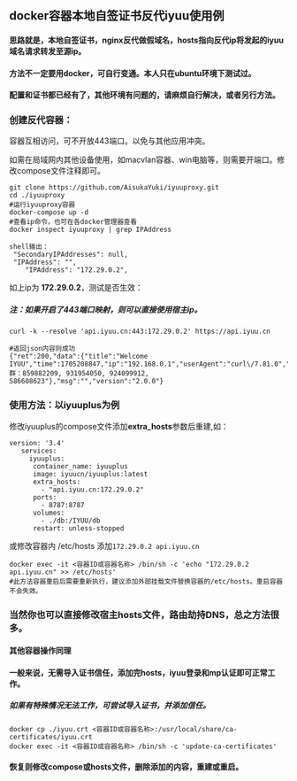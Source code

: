 ## docker容器本地自签证书反代iyuu使用例
#### 思路就是，本地自签证书，nginx反代做假域名，hosts指向反代ip将发起的iyuu域名请求转发至源ip。
#### 方法不一定要用docker，可自行变通。本人只在ubuntu环境下测试过。
#### 配置和证书都已经有了，其他环境有问题的，请麻烦自行解决，或者另行方法。

### 创建反代容器：
容器互相访问，可不开放443端口。以免与其他应用冲突。

如需在局域网内其他设备使用，如macvlan容器、win电脑等，则需要开端口。修改compose文件注释即可。

```
git clone https://github.com/AisukaYuki/iyuuproxy.git
cd ./iyuuproxy
#运行iyuuproxy容器
docker-compose up -d
#查看ip命令，也可在各docker管理器查看
docker inspect iyuuproxy | grep IPAddress 
```
```
shell输出：
 "SecondaryIPAddresses": null,
 "IPAddress": "",
    "IPAddress": "172.29.0.2",
```
如上ip为 **172.29.0.2**，测试是否生效：
##### 注：如果开启了443端口映射，则可以直接使用宿主ip。
```
curl -k --resolve 'api.iyuu.cn:443:172.29.0.2' https://api.iyuu.cn

#返回json内容则成功
{"ret":200,"data":{"title":"Welcome IYUU","time":1705208847,"ip":"192.168.0.1","userAgent":"curl\/7.81.0","group":"QQ群：859882209, 931954050, 924099912, 586608623"},"msg":"","version":"2.0.0"}
```
### 使用方法：以iyuuplus为例
修改iyuuplus的compose文件添加**extra_hosts**参数后重建,如：
```
version: '3.4'
   services:
     iyuuplus:
      container_name: iyuuplus
      image: iyuucn/iyuuplus:latest
      extra_hosts: 
        - "api.iyuu.cn:172.29.0.2"
      ports:
        - 8787:8787
      volumes:
        - ./db:/IYUU/db
      restart: unless-stopped
```
或修改容器内 /etc/hosts 添加`172.29.0.2 api.iyuu.cn`
```
docker exec -it <容器ID或容器名称> /bin/sh -c 'echo "172.29.0.2 api.iyuu.cn" >> /etc/hosts'
#此方法容器重启后需要重新执行，建议添加外部挂载文件替换容器的/etc/hosts。重启容器不会失效。
```

### 当然你也可以直接修改宿主hosts文件，路由劫持DNS，总之方法很多。

#### 其他容器操作同理

#### 一般来说，无需导入证书信任，添加完hosts，iyuu登录和mp认证即可正常工作。
##### 如果有特殊情况无法工作，可尝试导入证书，并添加信任。
```
docker cp ./iyuu.crt <容器ID或容器名称>:/usr/local/share/ca-certificates/iyuu.crt
docker exec -it <容器ID或容器名称> /bin/sh -c 'update-ca-certificates'
```

#### 恢复则修改compose或hosts文件，删除添加的内容，重建或重启。
